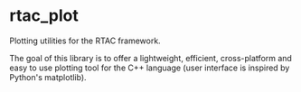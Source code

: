 # rtac_plot

Plotting utilities for the RTAC framework.

The goal of this library is to offer a lightweight, efficient, cross-platform
and easy to use plotting tool for the C++ language (user interface is inspired
by Python's matplotlib).



